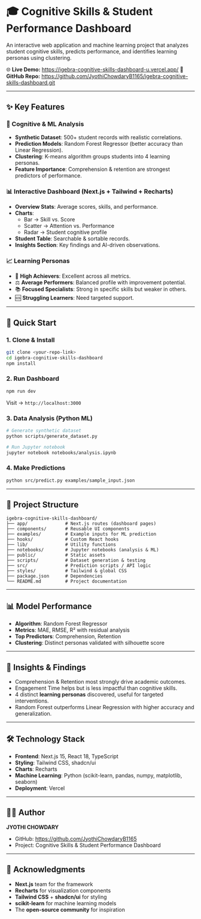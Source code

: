 # 🎓 Cognitive Skills & Student Performance Dashboard  

An interactive web application and machine learning project that analyzes student cognitive skills, predicts performance, and identifies learning personas using clustering.  

🌐 **Live Demo:** https://igebra-cognitive-skills-dashboard-u.vercel.app/
📂 **GitHub Repo:**   https://github.com/JyothiChowdaryB1165/igebra-cognitive-skills-dashboard.git

---

## ✨ Key Features  

### 🧠 Cognitive & ML Analysis  
- **Synthetic Dataset**: 500+ student records with realistic correlations.  
- **Prediction Models**: Random Forest Regressor (better accuracy than Linear Regression).  
- **Clustering**: K-means algorithm groups students into 4 learning personas.  
- **Feature Importance**: Comprehension & retention are strongest predictors of performance.  

### 📊 Interactive Dashboard (Next.js + Tailwind + Recharts)  
- **Overview Stats**: Average scores, skills, and performance.  
- **Charts**:  
  - Bar → Skill vs. Score  
  - Scatter → Attention vs. Performance  
  - Radar → Student cognitive profile  
- **Student Table**: Searchable & sortable records.  
- **Insights Section**: Key findings and AI-driven observations.  

### 📈 Learning Personas  
- 🌟 **High Achievers**: Excellent across all metrics.  
- ⚖️ **Average Performers**: Balanced profile with improvement potential.  
- 📚 **Focused Specialists**: Strong in specific skills but weaker in others.  
- 🆘 **Struggling Learners**: Need targeted support.  

---

## 🚀 Quick Start  

### 1. Clone & Install  
```bash
git clone <your-repo-link>
cd igebra-cognitive-skills-dashboard
npm install
```

### 2. Run Dashboard  
```bash
npm run dev
```
Visit → `http://localhost:3000`  

### 3. Data Analysis (Python ML)  
```bash
# Generate synthetic dataset
python scripts/generate_dataset.py  

# Run Jupyter notebook
jupyter notebook notebooks/analysis.ipynb
```

### 4. Make Predictions  
```bash
python src/predict.py examples/sample_input.json
```

---

## 📁 Project Structure  

```
igebra-cognitive-skills-dashboard/
├── app/              # Next.js routes (dashboard pages)
├── components/       # Reusable UI components
├── examples/         # Example inputs for ML prediction
├── hooks/            # Custom React hooks
├── lib/              # Utility functions
├── notebooks/        # Jupyter notebooks (analysis & ML)
├── public/           # Static assets
├── scripts/          # Dataset generation & testing
├── src/              # Prediction scripts / API logic
├── styles/           # Tailwind & global CSS
├── package.json      # Dependencies
└── README.md         # Project documentation
```

---

## 📊 Model Performance  

- **Algorithm**: Random Forest Regressor  
- **Metrics**: MAE, RMSE, R² with residual analysis  
- **Top Predictors**: Comprehension, Retention  
- **Clustering**: Distinct personas validated with silhouette score  

---

## 🔎 Insights & Findings  

- Comprehension & Retention most strongly drive academic outcomes.  
- Engagement Time helps but is less impactful than cognitive skills.  
- 4 distinct **learning personas** discovered, useful for targeted interventions.  
- Random Forest outperforms Linear Regression with higher accuracy and generalization.  

---

## 🛠️ Technology Stack  

- **Frontend**: Next.js 15, React 18, TypeScript  
- **Styling**: Tailwind CSS, shadcn/ui  
- **Charts**: Recharts  
- **Machine Learning**: Python (scikit-learn, pandas, numpy, matplotlib, seaborn)  
- **Deployment**: Vercel  

---

## 👨‍💻 Author  

**JYOTHI CHOWDARY**  
- GitHub: https://github.com/JyothiChowdaryB1165  
- Project: Cognitive Skills & Student Performance Dashboard  

---

## 🙏 Acknowledgments  

- **Next.js** team for the framework  
- **Recharts** for visualization components  
- **Tailwind CSS** + **shadcn/ui** for styling  
- **scikit-learn** for machine learning models  
- The **open-source community** for inspiration  
